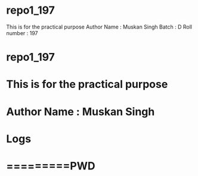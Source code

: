 # repo1_197
This is for the practical purpose
Author Name : Muskan Singh
Batch : D
Roll number : 197
# repo1_197
# This is for the practical purpose
# Author Name : Muskan Singh
# Logs
# =========PWD
